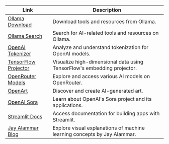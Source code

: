 | Link                                      | Description                                                                 |
|-------------------------------------------|-----------------------------------------------------------------------------|
| [Ollama Download](https://ollama.com/download) | Download tools and resources from Ollama.                                   |
| [Ollama Search](https://ollama.com/search) | Search for AI-related tools and resources on Ollama.                        |
| [OpenAI Tokenizer](https://platform.openai.com/tokenizer) | Analyze and understand tokenization for OpenAI models.                      |
| [TensorFlow Projector](https://projector.tensorflow.org/) | Visualize high-dimensional data using TensorFlow's embedding projector.     |
| [OpenRouter Models](https://openrouter.ai/models) | Explore and access various AI models on OpenRouter.                         |
| [OpenArt](https://openart.ai/home)        | Discover and create AI-generated art.                                       |
| [OpenAI Sora](https://openai.com/sora/)   | Learn about OpenAI's Sora project and its applications.                     |
| [Streamlit Docs](https://docs.streamlit.io/) | Access documentation for building apps with Streamlit.                      |
| [Jay Alammar Blog](https://jalammar.github.io/) | Explore visual explanations of machine learning concepts by Jay Alammar.    |